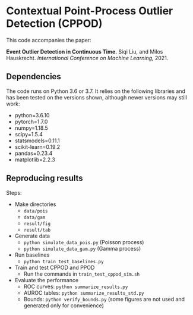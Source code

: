 # Contextual Point-Process Outlier Detection (CPPOD)

This code accompanies the paper:

**Event Outlier Detection in Continuous Time.** Siqi Liu, and Milos Hauskrecht. *International Conference on Machine Learning,* 2021.

## Dependencies

The code runs on Python 3.6 or 3.7. It relies on the following libraries and has been tested on the versions shown, although newer versions may still work:
- python=3.6.10
- pytorch=1.7.0
- numpy=1.18.5
- scipy=1.5.4
- statsmodels=0.11.1
- scikit-learn=0.19.2
- pandas=0.23.4
- matplotlib=2.2.3

## Reproducing results

Steps:
- Make directories
    - `data/pois`
    - `data/gam`
    - `result/fig`
    - `result/tab`
- Generate data
    - `python simulate_data_pois.py` (Poisson process)
    - `python simulate_data_gam.py` (Gamma process)
- Run baselines
    - `python train_test_baselines.py`
- Train and test CPPOD and PPOD
    - Run the commands in `train_test_cppod_sim.sh`
- Evaluate the performance
    - ROC curves: `python summarize_results.py`
    - AUROC tables: `python summarize_results_std.py`
    - Bounds: `python verify_bounds.py` (some figures are not used and generated only for convenience)

